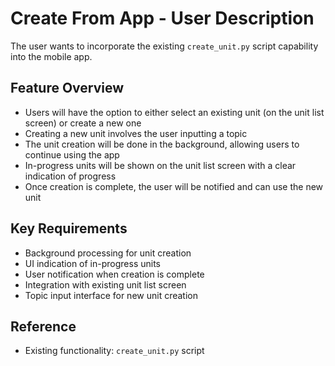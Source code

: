 # Create From App - User Description

The user wants to incorporate the existing `create_unit.py` script capability into the mobile app. 

## Feature Overview
- Users will have the option to either select an existing unit (on the unit list screen) or create a new one
- Creating a new unit involves the user inputting a topic
- The unit creation will be done in the background, allowing users to continue using the app
- In-progress units will be shown on the unit list screen with a clear indication of progress
- Once creation is complete, the user will be notified and can use the new unit

## Key Requirements
- Background processing for unit creation
- UI indication of in-progress units
- User notification when creation is complete
- Integration with existing unit list screen
- Topic input interface for new unit creation

## Reference
- Existing functionality: `create_unit.py` script